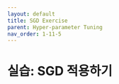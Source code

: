 ```yaml
---
layout: default
title: SGD Exercise
parent: Hyper-parameter Tuning
nav_order: 1-11-5
---
```


# 실습: SGD 적용하기

